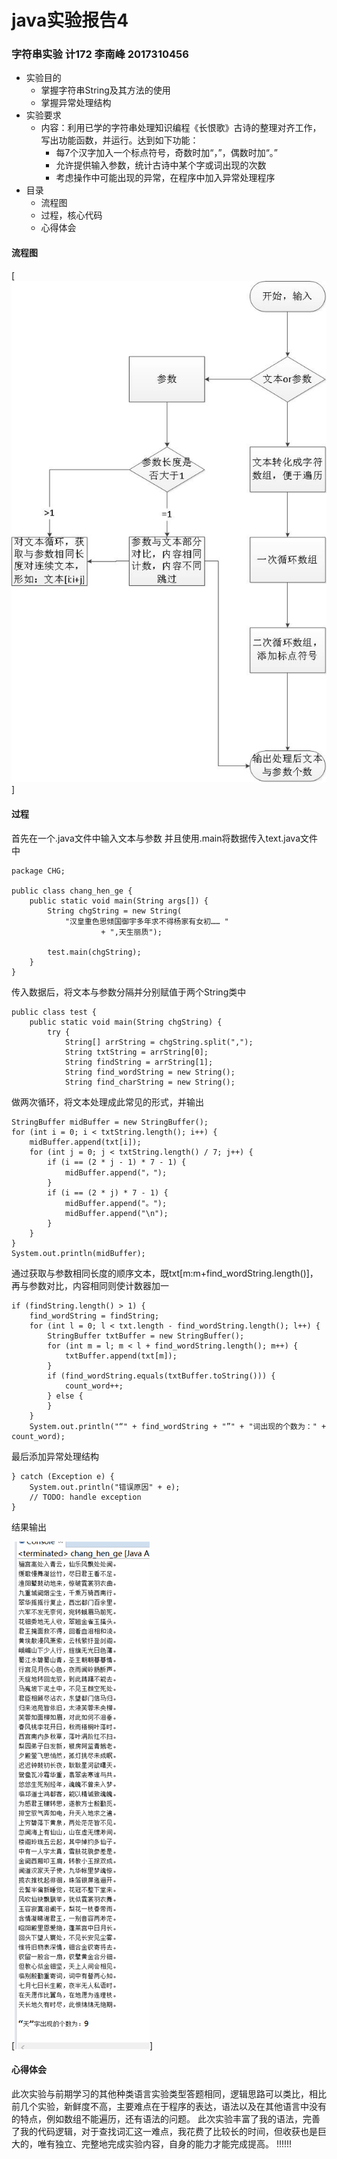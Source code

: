 # java实验报告4
### 字符串实验 计172 李南峰 2017310456
+ 实验目的
	+ 掌握字符串String及其方法的使用
	+ 掌握异常处理结构
+ 实验要求
	+ 内容：利用已学的字符串处理知识编程《长恨歌》古诗的整理对齐工作，写出功能函数，并运行。达到如下功能：
		+ 每7个汉字加入一个标点符号，奇数时加“，”，偶数时加“。”
		+ 允许提供输入参数，统计古诗中某个字或词出现的次数
		+ 考虑操作中可能出现的异常，在程序中加入异常处理程序
+ 目录
	+ 流程图
	+ 过程，核心代码
	+ 心得体会

#### 流程图
[![](https://github.com/2018310985/Java-/blob/master/Java4.jpg)]
#### 过程
首先在一个.java文件中输入文本与参数
并且使用.main将数据传入text.java文件中
	
	package CHG;
	
	public class chang_hen_ge {
		public static void main(String args[]) {
			String chgString = new String(
				"汉皇重色思倾国御宇多年求不得杨家有女初…… "
						+ ",天生丽质");

			test.main(chgString);
		}
	}
	
传入数据后，将文本与参数分隔并分别赋值于两个String类中

	public class test {
		public static void main(String chgString) {
			try {
				String[] arrString = chgString.split(",");
				String txtString = arrString[0];
				String findString = arrString[1];
				String find_wordString = new String();
				String find_charString = new String();
				
做两次循环，将文本处理成此常见的形式，并输出

	StringBuffer midBuffer = new StringBuffer();
	for (int i = 0; i < txtString.length(); i++) {
		midBuffer.append(txt[i]);
		for (int j = 0; j < txtString.length() / 7; j++) {
			if (i == (2 * j - 1) * 7 - 1) {
				midBuffer.append("，");
			}
			if (i == (2 * j) * 7 - 1) {
				midBuffer.append("。");
				midBuffer.append("\n");
			}
		}
	}
	System.out.println(midBuffer);
	
通过获取与参数相同长度的顺序文本，既txt[m:m+find_wordString.length()]，再与参数对比，内容相同则使计数器加一

	if (findString.length() > 1) {
		find_wordString = findString;
		for (int l = 0; l < txt.length - find_wordString.length(); l++) {
			StringBuffer txtBuffer = new StringBuffer();
			for (int m = l; m < l + find_wordString.length(); m++) {
				txtBuffer.append(txt[m]);
			}
			if (find_wordString.equals(txtBuffer.toString())) {
				count_word++;
			} else {
			}
		}
		System.out.println("“" + find_wordString + "”" + "词出现的个数为：" + count_word);
		
最后添加异常处理结构

	} catch (Exception e) {
		System.out.println("错误原因" + e);
		// TODO: handle exception
	}

结果输出

[![](https://github.com/2018310985/Java-/blob/master/image.png)]

#### 心得体会

此次实验与前期学习的其他种类语言实验类型答题相同，逻辑思路可以类比，相比前几个实验，新鲜度不高，主要难点在于程序的表达，语法以及在其他语言中没有的特点，例如数组不能遍历，还有语法的问题。
此次实验丰富了我的语法，完善了我的代码逻辑，对于查找词汇这一难点，我花费了比较长的时间，但收获也是巨大的，唯有独立、完整地完成实验内容，自身的能力才能完成提高。
!!!!!!
